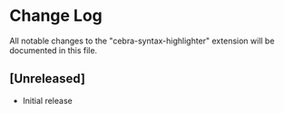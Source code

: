 # Change Log

All notable changes to the "cebra-syntax-highlighter" extension will be documented in this file.

## [Unreleased]

- Initial release
